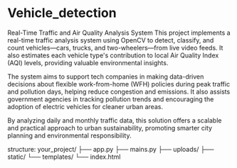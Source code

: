 # Vehicle_detection
Real-Time Traffic and Air Quality Analysis System
This project implements a real-time traffic analysis system using OpenCV to detect, classify, and count vehicles—cars, trucks, and two-wheelers—from live video feeds. It also estimates each vehicle type's contribution to local Air Quality Index (AQI) levels, providing valuable environmental insights.

The system aims to support tech companies in making data-driven decisions about flexible work-from-home (WFH) policies during peak traffic and pollution days, helping reduce congestion and emissions. It also assists government agencies in tracking pollution trends and encouraging the adoption of electric vehicles for cleaner urban areas.

By analyzing daily and monthly traffic data, this solution offers a scalable and practical approach to urban sustainability, promoting smarter city planning and environmental responsibility.

structure:
your_project/
├── app.py
├── mains.py
├── uploads/
├── static/
└── templates/
    └── index.html










